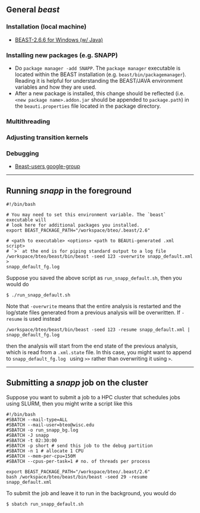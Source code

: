 ## General *beast*

### Installation (local machine)
- [BEAST-2.6.6 for Windows (w/ Java)](http://www.beast2.org/download-windows-with-jre/)


### Installing new packages (e.g. SNAPP)
- Do `package manager -add SNAPP`. The `package manager` executable is located
within the BEAST installation (e.g. `beast/bin/packagemanager`). Reading it is
helpful for understanding the BEAST/JAVA environment variables and how they are
used.
- After a new package is installed, this change should be reflected (i.e.
`<new package name>.addon.jar` should be appended to `package.path`) in the
`beauti.properties` file located in the package directory.

### Multithreading

### Adjusting transition kernels

### Debugging
- [Beast-users google-group](https://groups.google.com/g/beast-users)
---

## Running *snapp* in the foreground
```
#!/bin/bash

# You may need to set this environment variable. The `beast` executable will
# look here for additional packages you installed.
export BEAST_PACKAGE_PATH="/workspace/bteo/.beast/2.6"

# <path to executable> <options> <path to BEAUti-generated .xml script>
# `>` at the end is for piping standard output to a log file
/workspace/bteo/beast/bin/beast -seed 123 -overwrite snapp_default.xml >
snapp_default_fg.log
```

Suppose you saved the above script as `run_snapp_default.sh`, then you would
do
```
$ ./run_snapp_default.sh
```

Note that `-overwrite` means that the entire analysis is restarted and the
log/state files generated from a previous analysis will be overwritten. If
`-resume` is used instead
```
/workspace/bteo/beast/bin/beast -seed 123 -resume snapp_default.xml |
snapp_default_fg.log
```
then the analysis will start from the end state of the previous analysis,
which is read from a `.xml.state` file. In this case, you might want to append
to `snapp_default_fg.log ` using `>>` rather than overwriting it using `>`.

---

## Submitting a *snapp* job on the cluster 
Suppose you want to submit a job to a HPC cluster that schedules jobs using
SLURM, then you might write a script like this
```
#!/bin/bash
#SBATCH --mail-type=ALL
#SBATCH --mail-user=bteo@wisc.edu
#SBATCH -o run_snapp_bg.log
#SBATCH -J snapp
#SBATCH -t 02:30:00
#SBATCH -p short # send this job to the debug partition
#SBATCH -n 1 # allocate 1 CPU
#SBATCH --mem-per-cpu=150M
#SBATCH --cpus-per-task=1 # no. of threads per process

export BEAST_PACKAGE_PATH="/workspace/bteo/.beast/2.6"
bash /workspace/bteo/beast/bin/beast -seed 29 -resume snapp_default.xml
```
To submit the job and leave it to run in the background, you would do
```
$ sbatch run_snapp_default.sh
```